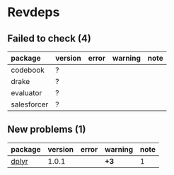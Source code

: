 # Revdeps

## Failed to check (4)

|package     |version |error |warning |note |
|:-----------|:-------|:-----|:-------|:----|
|codebook    |?       |      |        |     |
|drake       |?       |      |        |     |
|evaluator   |?       |      |        |     |
|salesforcer |?       |      |        |     |

## New problems (1)

|package                    |version |error |warning |note |
|:--------------------------|:-------|:-----|:-------|:----|
|[dplyr](problems.md#dplyr) |1.0.1   |      |__+3__  |1    |

